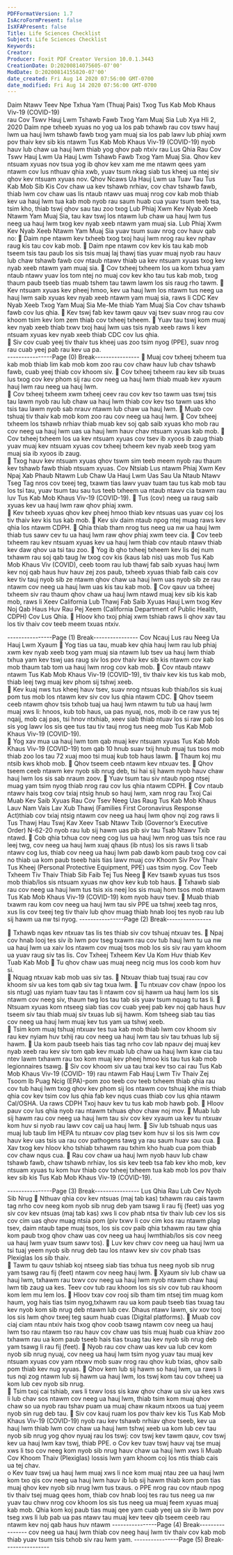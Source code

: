```yaml
---
PDFFormatVersion: 1.7
IsAcroFormPresent: false
IsXFAPresent: false
Title: Life Sciences Checklist
Subject: Life Sciences Checklist
Keywords: 
Creator: 
Producer: Foxit PDF Creator Version 10.0.1.3443
CreationDate: D:20200814075605-07'00'
ModDate: D:20200814155820-07'00'
date_created: Fri Aug 14 2020 07:56:00 GMT-0700
date_modified: Fri Aug 14 2020 07:56:00 GMT-0700
---
```

 
Daim Ntawv Teev Npe Txhua Yam (Thuaj Pais) Txog Tus 
Kab Mob Khaus Viv-19 (COVID-19)  
rau Cov Tswv Hauj Lwm Tshawb Fawb Txog Yam Muaj Sia 
Lub Xya Hli 2, 2020 
Daim npe txheeb xyuas no yog ua los pab txhawb rau cov tswv hauj lwm ua hauj lwm tshawb 
fawb txog yam muaj sia los pab lawv lub phiaj xwm pov thaiv kev sib kis ntawm Tus Kab Mob 
Khaus Viv-19 (COVID-19) nyob hauv lub chaw ua hauj lwm thiab yog qhov pab ntxiv rau Lus Qhia 
Rau Cov Tswv Hauj Lwm Ua Hauj Lwm Tshawb Fawb Txog Yam Muaj Sia. Qhov kev ntsuam xyuas 
nov tsua yog ib qhov kev xam me me ntawm qees yam ntawm cov lus nthuav qhia xwb, yuav 
tsum nkag siab tus kheej ua ntej siv qhov kev ntsuam xyuas nov. 
Qhov Ncaws Ua Hauj Lwm ua Tuav Tau Tus Kab 
Mob Sib Kis 
Cov chaw ua kev tshawb nrhiav, cov chav tshawb fawb, thiab lwm cov chaw uas lis 
ntaub ntawv uas muaj nrog cov kab mob thiab kev ua hauj lwm tua kab mob nyob 
rau saum huab cua yuav tsum teeb tsa, tsim kho, thiab tswj qhov sau tau zoo txog 
Lub Phiaj Xwm Kev Nyab Xeeb Ntawm Yam Muaj Sia, tau kav tswj los ntawm lub 
chaw ua hauj lwm tus neeg ua hauj lwm txog kev nyab xeeb ntawm yam muaj sia. 
Lub Phiaj Xwm Kev Nyab Xeeb Ntawm Yam Muaj Sia yuav tsum suav nrog cov hauv 
qab no: 
 Daim npe ntawm kev txheeb txog txoj hauj lwm nrog rau kev nphav raug kis tau 
cov kab mob. 
 Daim npe ntawm cov kev kis tau kab mob tseem tsis tau paub los sis tsis muaj laj 
thawj tias yuav muaj nyob rau hauv lub chaw tshawb fawb cov ntaub ntawv 
thiab ua kev ntsuam xyuas txog kev nyab xeeb ntawm yam muaj sia. 
 Cov txheej txheem los ua kom txhua yam ntaub ntawv yuav los tom ntej no muaj 
cov kev kho tau tus kab mob, txog thaum paub tseeb tias muab tshem tau tawm 
lawm los sis raug rho tawm. 
 Kev ntsuam xyuas kev pheej hmoo, kev ua hauj lwm los ntawm tus neeg ua hauj 
lwm saib xyuas kev nyab xeeb ntawm yam muaj sia, raws li CDC Kev Nyab Xeeb 
Txog Yam Muaj Sia Me-Me thiab Yam Muaj Sia Cov chav tshawb fawb cov lus 
qhia. 
 Kev tswj fab kev tawm qauv vaj tsev suav nrog rau cov khoom tsim kev lom zem 
thiab cov txheej txheem. 
 Yuav tau tswj kom muaj kev nyab xeeb thiab txwv txoj hauj lwm uas tsis nyab 
xeeb raws li kev ntsuam xyuas kev nyab xeeb thiab CDC cov lus qhia.  
 Siv cov cuab yeej tiv thaiv tus kheej uas zoo tsim nyog (PPE), suav nrog rau cuab 
yeej pab rau kev ua pa.  
----------------Page (0) Break----------------
 Muaj cov txheej txheem tua kab mob thiab lim kab mob kom zoo rau cov chaw 
hauv lub chav tshawb fawb, cuab yeej thiab cov khoom siv. 
 Cov txheej txheem rau kev sib txuas lus txog cov kev phom sij rau cov neeg ua 
hauj lwm thiab muab kev xyaum hauj lwm rau neeg ua hauj lwm.  
 Cov txheej txheem xwm txheej ceev rau cov kev tso tawm uas tswj tsis tau lawm 
nyob rau lub chaw ua hauj lwm thiab cov kev tso tawm uas kho tsis tau lawm 
nyob sab nrauv ntawm lub chaw ua hauj lwm. 
 Muab cov tshuaj tiv thaiv kab mob kom zoo rau cov neeg ua hauj lwm. 
 Cov txheej txheem los tshawb nrhiav thiab muab kev soj qab saib xyuas kho mob 
rau cov neeg ua hauj lwm uas ua hauj lwm hauv chav ntsuam xyuas kab mob. 
 Cov txheej txheem los ua kev ntsuam xyuas cov tsev ib xyoos ib zaug thiab yuav 
muaj kev ntsuam xyuas cov txheej txheem kev nyab xeeb txog yam muaj sia ib 
xyoos ib zaug.  
 Txog hauv kev ntsuam xyuas qhov tswm sim teeb meem nyob rau thaum kev 
tshawb fawb thiab ntsuam xyuas. 
Cov Ntsiab Lus ntawm Phiaj Xwm Kev Npaj Xab 
Phaub Ntawm Lub Chaw Ua Hauj Lwm Uas Sau 
Ua Ntaub Ntawv Tseg 
Tag nros cov txeej teg, txawm tias lawv yuav tuam tau tus kab mob tau los tsi 
tau, yuav tsum tau sau tus teeb txheem ua ntaub ntawv cia txawm rau luv Tus 
Kab Mob Khaus Viv-19 (COVID-19). 
 Tus (cov) neeg ua raug saib xyuas kev ua hauj lwm raw qhov phiaj xwm.  
 Kev txheeb xyuas qhov kev pheej hmoo thiab kev ntsuas uas yuav coj los tiv thaiv 
kev kis tus kab mob. 
 Kev siv daim ntaub npog ntej muag raws kev qhia los ntawm CDPH. 
 Qhia thiab tham nrog tus neeg ua nw ua hauj lwm thiab tus sawv cev tu ua hauj 
lwm raw qhov phiaj xwm teev cia. 
 Cov teeb txheem rau kev ntsuam xyuas kev ua hauj lwm thiab cov ntaub ntawv 
thiab kev daw qhov ua tsi tau zoo. 
 Yog ib qho txheej txheem kev lis dej num txhawm rau soj qab taug lw txog cov kis 
(kaus lab nis) uas mob Tus Kab Mob Khaus Viv (COVID), ceeb toom rau lub thawj 
fab saib xyuas hauj lwm kev noj qab haus huv hauv zej zos paub, txheeb xyuas 
thiab faib cais cov kev tiv tauj nyob sib ze ntawm qhov chaw ua hauj lwm uas 
nyob sib ze rau ntawm cov neeg ua hauj lwm uas kis tau kab mob. 
 Cov qauv ua txheej txheem siv rau thaum qhov chaw ua hauj lwm ntawd muaj 
kev sib kis kab mob, raws li Xeev California Lub Thawj Fab Saib Xyuas Hauj Lwm 
txog Kev Noj Qab Haus Huv Rau Pej Xeem (California Department of Public 
Health, CDPH) Cov Lus Qhia. 
 Hloov kho txoj phiaj xwm tshiab raws li qhov xav tau los tiv thaiv cov teeb meem 
txuas ntxiv.  
 
 
----------------Page (1) Break----------------
Cov Ncauj Lus rau Neeg Ua Hauj Lwm Xyaum 
 Yog tias ua tau, muab kev qhia hauj lwm rau lub phiaj xwm kev nyab xeeb txog 
yam muaj sia ntawm lub tsev ua hauj lwm thiab txhua yam kev tswj uas raug siv 
los pov thaiv kev sib kis ntawm cov kab mob thaum tab tom ua hauj lwm nrog 
cov kab mob. 
 Cov ntaub ntawv ntawm Tus Kab Mob Khaus Viv-19 (COVID-19), tiv thaiv kev kis 
tus kab mob, thiab leej twg muaj kev phom sij tshwj xeeb.  
 Kev kuaj nws tus kheej hauv tsev, suav nrog ntsuas kub thiab/los sis kuaj pom tus 
mob los ntawm kev siv cov lus qhia ntawm CDC. 
 Qhov tseem ceeb ntawm qhov tsis txhob tuaj ua hauj lwm ntawm tu tub ua hauj 
lwm muaj xws li: hnoos, kub tob haus, ua pas nyuaj, nos, mob ib ce raw yus tej 
nqaij, mob caj pas, tsi hnov ntxhiab, xeev siab thiab ntuav los si raw pab los sis 
yog lawv los sis qee tus tau tiv tauj nrog tus neeg mob Tus Kab Mob Khaus Viv-19 
(COVID-19).  
 Yog xav mua ua hauj lwm tom qab muaj kev ntsuam xyuas Tus Kab Mob Khaus 
Viv-19 (COVID-19) tom qab 10 hnub suav txij hnub muaj tus tsos mob thiab zoo los 
tau 72 xuaj moo tsi muaj kub tob haus lawm. 
 Thaum koj mu ntsib kws khob mob. 
 Qhov tseem ceeb ntawm kev ntxuav tes. 
 Qhov tseem ceeb ntawm kev nyob sib nrug deb, tsi hai sij hawm nyob hauv 
chaw hauj lwm los sis sab nraum zoov. 
 Yuav tsum tau siv ntaub npog ntsej muag yam tsim nyog thiab nrog rau cov lus 
qhia ntawm CDPH. 
 Cov ntaub ntawv hais txog cov txiaj ntsig hnub so hauj lwm, xam nrog rau Txoj 
Cai Muab Kev Saib Xyuas Rau Cov Tsev Neeg Uas Raug Tus Kab Mob Khaus Lauv 
Nam Vais Lav Xub Thawj (Families First Coronavirus Response Act)thiab cov txiaj 
ntsig ntawm cov neeg ua hauj lwm qhov nqi zog raws li Tus Thawj Hau Tswj Kav 
Xeev Tsab Ntawv Txib (Governor’s Executive Order) N-62-20 nyob rau lub sij hawm 
uas pib siv tau Tsab Ntawv Txib ntawd. 
 Cob qhia txhua cov neeg cog lus ua hauj lwm nrog uas tsis nce rau leej twg, cov 
neeg ua hauj lwm xuaj qhaus (ib ntus) los sis raws li tsab ntawv cog lus, thiab cov 
neeg ua hauj lwm pab dawb kom paub txog cov cai no thiab ua kom paub 
tseeb hais tias lawv muaj cov Khoom Siv Pov Thaiv Tus Kheej (Personal Protective 
Equipment, PPE) uas tsim nyog. 
Cov Teeb Txheem Tiv Thaiv Thiab Sib Faib Tej Tus 
Neeg 
 Kev tsawb xyuas tus tsos mob thiab/los sis ntsuam xyuas nw qhov kev kub tob 
haus. 
 Txhawb siab rau cov neeg ua hauj lwm tus tsis xis neej los sis muaj hom tsos mob 
ntawm Tus Kab Mob Khaus Viv-19 (COVID-19) kom nyob hauv tsev. 
 Muab thiab txawm rau kom cov neeg ua hauj lwm tau siv PPE ua tshwj xeeb tag 
nros, xus lis cov txeej teg tiv thaiv lub qhov muag thiab hnab looj tes nyob rau lub 
sij hawm ua nw tsi nyog. 
----------------Page (2) Break----------------
 
 Txhawb nqas kev ntxuav tas lis tes thiab siv cov tshuaj ntxuav tes. 
 Npaj cov hnab looj tes siv ib lwm pov tseg txawm rau cov tub hauj lwm tu ua nw 
ua hauj lwm ua xaiv los ntawm cov muaj tsos mob los sis siv rau yam khoom ua 
yuav raug siv tas lis. 
Cov Txheej Txheem Kev Ua Kom Huv thiab Kev 
Tuab Kab Mob 
 Tu qhov chaw uas muaj neeg ncig mus los coob kom huv si.  
 Nquag ntxuav kab mob uas siv tas. 
 Ntxuav thiab tuaj tsuaj rau cov khoom siv ua kes tom qab siv tag txua lwm. 
 Tu ntxuav cov chaw (npoo los sis ntug) uas nyiam tuav tau tas li ntawm cov sij 
hawm ua hauj lwm los sis ntawm cov neeg siv, thaum twg los tau tab sis yuav 
tsum nquag tu tas li. 
 Ntsuam xyuas kom ntseeg siab tias cov cuab yeej pab kev noj qab haus huv 
tseem siv tau thiab muaj siv txuas lub sij hawm. Kom tsheeg siab tau tias cov neeg 
ua hauj lwm muaj kev tus yam ua tshwj xeeb.  
 Tsim kom muaj tshuaj ntxuav tes tua kab mob thiab lwm cov khoom siv rau kev 
nyiam huv txhij rau cov neeg ua hauj lwm tau siv tau txhuas lub sij hawm. 
 Ua kom paub tseeb hais tias tag nrho cov lab npauv dej muaj kev nyab xeeb rau 
kev siv tom qab kev muab lub chaw ua hauj lwm kaw cia tau ntev lawm txhawm 
rau txo kom muaj kev pheej hmoo kis tau tus kab mob legionnaires tsawg. 
 Siv cov khoom siv ua tau txai kev tso cai rau Tus Kab Mob Khaus Viv-19 (COVID-
19) rau ntawm Fab Hauj Lwm Tiv Thaiv Zej Tsoom Ib Puag Ncig (EPA)-pom zoo 
teeb cov teeb txheem thiab qhia rau cov tub hauj lwm txog qhov kev phom sij 
los ntawm cov tshuaj khe mis thiab qhia cov kev tsim cov lus qhia fab kev nqus 
cuas thiab cov lus qhia ntawm Cal/OSHA. Ua raws CDPH Txoj hauv kev tu tus kab 
mob hawb pob. 
 Hloov pauv cov lus qhia nyob rau ntawm txhuas qhov chaw noj mov. 
 Muab lub sij hawm rau cov neeg ua hauj lwm tau siv cov kev xyaum ua kev tu 
ntxuav kom huv si nyob rau lawv cov caij ua hauj lwm. 
 Siv lub tshuab nqus uas muaj lub taub lim HEPA tu ntxuav cov plag tsev kom huv si 
los sis lwm cov hauv kev uas tsis ua rau cov pathogens tawg ya rau saum huav 
sau cua. 
 Xav txog kev hloov kho tshiab txhawm rau txhim kho huab cua pom thiab cov 
chaw nqus cua. 
 Rau cov chaw ua hauj lwm nyob hauv lub chaw tshawb fawb, chaw tshawb 
nrhiav, los sis kev teeb tsa fab kev kho mob, kev ntsuam xyuas tu kom huv thiab 
cov txheej txheem tua kab mob los pov thaiv kev sib kis Tus Kab Mob Khaus Viv-19 
(COVID-19). 
 
 
----------------Page (3) Break----------------
Lus Qhia Rau Lub Cev Nyob Sib Nrug 
 Nthuav qhia cov kev ntsuas (maj tab kas) txhawm rau cais tawm tag nrho cov 
neeg kom nyob sib nrug deb yam tsawg li rau fij (feet) uas yog siv cov kev ntsuas 
(maj tab kas) xws li cov phab ntsa tiv thaiv lub cev los sis cov cim uas qhov muag 
ntsia pom (piv txwv li cov cim kos rau ntawm plag tsev, daim ntaub tape muaj 
tsos, los sis cov paib qhia txhawm rau taw qhia kom paub txog qhov chaw uas 
cov neeg ua hauj lwmthiab/los sis cov neeg ua hauj lwm yuav tsum sawv tos). 
 Luv kev chwv cov neeg ua hauj lwm ua tsi tuaj yeem nyob sib nrug deb tau los 
ntawv kev siv cov phab tsas Plexiglas los sib thaiv.  
 Tawm tu qauv tshiab koj ntseeg siab tias txhua tus neeg nyob sib nrug yam tsawg 
rau fij (feet) ntawm cov neeg hauj lwm. 
 Xyaum siv lub chaw ua hauj lwm, txhawm rau txwv cov neeg ua hauj lwm nyob 
ntawm chaw hauj lwm tib zaug ua kes. Teev cov tub rau khoom los sis siv cov tub 
rau khoom kom lem mu lem los. 
 Hloov txav cov rooj sib tham tim ntsej tim muag kom haum, yog hais tias tsim 
nyog,txhawm rau ua kom paub tseeb tias txuag tau kev nyob kom sib nrug deb 
ntawm lub cev. Dhaus ntawv lawm, siv xov tooj los sis lwm qhov txeej teg saum 
huab cuas (Digital platforms). 
 Muab cov ciaj ciam ntau ntxiv hais txog qhov coob tsawg ntawm cov neeg ua 
hauj lwm tso rau ntawm tso rau hauv cov chaw uas tsis muaj huab cua khiav zoo 
txhawm rau ua kom paub tseeb hais tias txuag tau kev nyob sib nrug deb yam 
tsawg li rau fij (feet). 
 Nyob rau cov chaw uas kev ua lub cev kom nyob sib nrug nyuaj, cov neeg ua 
hauj lwm tsim nyog yuav tau muaj kev ntsuam xyuas cov yam ntxwv mob suav 
nrog rau qhov kub txias, qhov saib pom thiab kev nug xyuas. 
 Qhov kem lub sij hawm so hauj lwm, ua raws li tus nqi zog ntawm lub sij hawm ua 
hauj lwm, los tswj kom tau cov txheej ua kom lub cev nyob sib nrug.  
 Tsim txoj cai tshiab, xws li txwv loss sis kaw qhov chaw ua siv ua kes xws li lub chav 
sos ntawm cov neeg ua hauj lwm, thiab tsim kom muaj qhov chaw so ua nyob 
rau tshav puam ua muaj chaw nkaum ntxoos ua tuaj yeem nyob sin rug deb tau. 
 Siv cov kauj ruam los pov thaiv kev kis Tus Kab Mob Khaus Viv-19 (COVID-19) nyob 
rau kev tshawb nrhiav qhov tseeb, kev ua hauj lwm thiab lwm cov chaw ua hauj 
lwm tshwj xeeb ua kom lub cev tau nyob sib nrug yog qhov nyuaj rau los tswj: cov 
tswj kev tawm qauv, cov tswj kev ua hauj lwm kav tswj, thiab PPE. 
o Cov kev tuav tswj hauv vaj tse muaj xws li tso cov neeg kom nyob sib nrug 
hauv chaw ua hauj lwm xws li Muab Cov Khoom Thaiv (Plexiglas) lossis lwm 
yam khoom coj los ntis thiab cais ua tej chav.  
o Kev tuav tswj ua hauj lwm muaj xws li nce kom muaj ntau zee ua hauj lwm 
kom txo qis cov neeg ua hauj lwm hauv ib lub sij hawm thiab kom pom tias 
muaj qhov kev nyob sib nrug lwm tus txaus. 
o PPE nrog rau cov ntaub npog tiv thaiv tsej muag qees hom, thiab cov 
hnab looj tes rau tus neeg ua nw yuav tau chwv nrog cov khoom los sis tus 
neeg ua muaj feem xyuas muaj kab mob. Qhia kom koj paub tias muaj 
qee yam cuab yeej ua siv ib lwm pov tseg xws li lub pab ua pas ntawv tau 
muaj kev teev qib tseem ceeb rau ntawm kev noj qab haus huv ntawm 
----------------Page (4) Break----------------
cov neeg ua hauj lwm thiab cov neeg hauj lwm tiv thaiv cov kab mob 
thiab yuav tsum tsis txhob siv rau lwm yam. 
----------------Page (5) Break----------------
